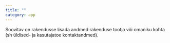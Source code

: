 ```yaml
---
title: ""
category: app
---
```

Soovitav on rakendusse lisada andmed rakenduse tootja või omaniku kohta (sh
üldised- ja kasutajatoe kontaktandmed).
